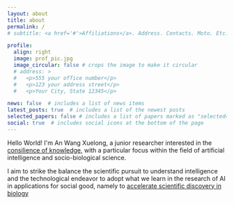```yaml
---
layout: about
title: about
permalink: /
# subtitle: <a href='#'>Affiliations</a>. Address. Contacts. Moto. Etc. # puts a subtitle where I can place hyperlink after href = ...

profile:
  align: right
  image: prof_pic.jpg
  image_circular: false # crops the image to make it circular
  # address: >
  #   <p>555 your office number</p>
  #   <p>123 your address street</p>
  #   <p>Your City, State 12345</p>

news: false  # includes a list of news items
latest_posts: true  # includes a list of the newest posts
selected_papers: false # includes a list of papers marked as "selected={true}"
social: true  # includes social icons at the bottom of the page
---
```


Hello World! I'm An Wang Xuelong, a junior researcher interested in the [consilience of knowledge](https://en.wikipedia.org/wiki/Consilience_%28book%29), with a particular focus within the field of artificial intelligence and socio-biological science. 

I aim to strike the balance the scientific pursuit to understand intelligence and the technological endeavor to adopt what we learn in the research of AI in applications for social good, namely to [accelerate scientific discovery in biology](https://www.youtube.com/watch?v=Ds132TzmLRQ)

<!-- Write your biography here. Tell the world about yourself. Link to your favorite [subreddit](http://reddit.com). You can put a picture in, too. The code is already in, just name your picture `prof_pic.jpg` and put it in the `img/` folder. -->
<!-- 
Put your address / P.O. box / other info right below your picture. You can also disable any of these elements by editing `profile` property of the YAML header of your `_pages/about.md`. Edit `_bibliography/papers.bib` and Jekyll will render your [publications page](/al-folio/publications/) automatically.

Link to your social media connections, too. This theme is set up to use [Font Awesome icons](http://fortawesome.github.io/Font-Awesome/) and [Academicons](https://jpswalsh.github.io/academicons/), like the ones below. Add your Facebook, Twitter, LinkedIn, Google Scholar, or just disable all of them. -->
